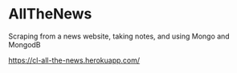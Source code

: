 # AllTheNews
Scraping from a news website, taking notes, and using Mongo and MongodB

https://cl-all-the-news.herokuapp.com/
